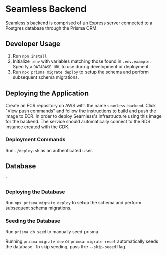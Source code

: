 # Seamless Backend

Seamless's backend is comprised of an Express server connected to a Postgres database through the Prisma ORM.

## Developer Usage

1. Run `npm install`
2. Initialize `.env` with variables matching those found in `.env.example`. Specify a `DATABASE_URL` to use during development or deployment.
3. Run `npx prisma migrate deploy` to setup the schema and perform subsequent schema migrations.

## Deploying the Application

Create an ECR repository on AWS with the name `seamless-backend`. Click "View push commands" and follow the instructions to build and push the image to ECR. In order to deploy Seamless's infrastructure using this image for the backend. The service should automatically connect to the RDS instance created with the CDK.

### Deployment Commands

Run `./deploy.sh` as an authenticated user.

## Database
`
### Deploying the Database

Run `npx prisma migrate deploy` to setup the schema and perform subsequent schema migrations.

### Seeding the Database

Run `prisma db seed` to manually seed prisma.

Running `prisma migrate dev` or `primsa migrate reset` automatically seeds the database. To skip seeding, pass the `--skip-seeed` flag.


